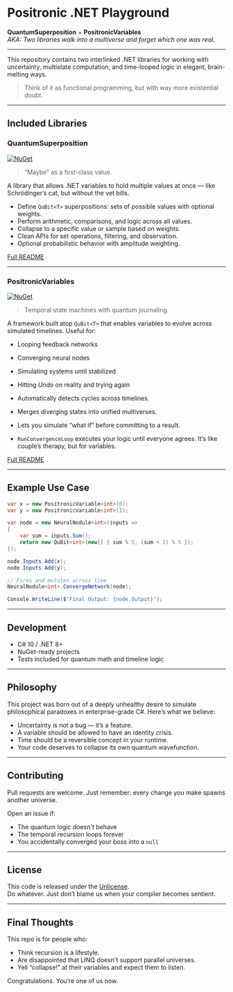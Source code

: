 # Positronic .NET Playground  
**QuantumSuperposition** + **PositronicVariables**  
_AKA: Two libraries walk into a multiverse and forget which one was real._

---

This repository contains two interlinked .NET libraries for working with uncertainty, multistate computation, and time-looped logic in elegant, brain-melting ways.

> Think of it as functional programming, but with way more existential doubt.

---

##  Included Libraries

###  QuantumSuperposition
[![NuGet](https://img.shields.io/nuget/v/QuantumSuperposition.svg)](https://www.nuget.org/packages/QuantumSuperposition)

> “Maybe” as a first-class value.

A library that allows .NET variables to hold multiple values at once — like Schrödinger’s cat, but without the vet bills.

- Define `QuBit<T>` superpositions: sets of possible values with optional weights.
- Perform arithmetic, comparisons, and logic across all values.
- Collapse to a specific value or sample based on weights.
- Clean APIs for set operations, filtering, and observation.
- Optional probabilistic behavior with amplitude weighting.

 [Full README](QuantumSuperposition/readme.md)

---

### PositronicVariables
[![NuGet](https://img.shields.io/nuget/v/PositronicVariables.svg)](https://www.nuget.org/packages/PositronicVariables)

> Temporal state machines with quantum journaling.

A framework built atop `QuBit<T>` that enables variables to evolve across simulated timelines. Useful for:

- Looping feedback networks
- Converging neural nodes
- Simulating systems until stabilized
- Hitting *Undo* on reality and trying again

- Automatically detects cycles across timelines.
- Merges diverging states into unified multiverses.
- Lets you simulate “what if” before committing to a result.
- `RunConvergenceLoop` executes your logic until everyone agrees. It’s like couple’s therapy, but for variables.

[Full README](PositronicVariables/readme.md)

---

##  Example Use Case

```csharp
var x = new PositronicVariable<int>(0);
var y = new PositronicVariable<int>(1);

var node = new NeuralNodule<int>(inputs =>
{
    var sum = inputs.Sum();
    return new QuBit<int>(new[] { sum % 5, (sum + 1) % 5 });
});

node.Inputs.Add(x);
node.Inputs.Add(y);

// Fires and mutates across time
NeuralNodule<int>.ConvergeNetwork(node);

Console.WriteLine($"Final Output: {node.Output}");
```

---

## Development

- C# 10 / .NET 8+
- NuGet-ready projects
- Tests included for quantum math and timeline logic

---

## Philosophy

This project was born out of a deeply unhealthy desire to simulate philosophical paradoxes in enterprise-grade C#. Here’s what we believe:

- Uncertainty is not a bug — it’s a feature.
- A variable should be allowed to have an identity crisis.
- Time should be a reversible concept in your runtime.
- Your code deserves to collapse its own quantum wavefunction.

---

## Contributing

Pull requests are welcome. Just remember: every change you make spawns another universe.

Open an issue if:

- The quantum logic doesn't behave
- The temporal recursion loops forever
- You accidentally converged your boss into a `null`

---

## License

This code is released under the [Unlicense](https://unlicense.org/).  
Do whatever. Just don’t blame us when your compiler becomes sentient.

---

## Final Thoughts

This repo is for people who:

- Think recursion is a lifestyle.
- Are disappointed that LINQ doesn't support parallel universes.
- Yell “collapse!” at their variables and expect them to listen.

Congratulations. You’re one of us now.
